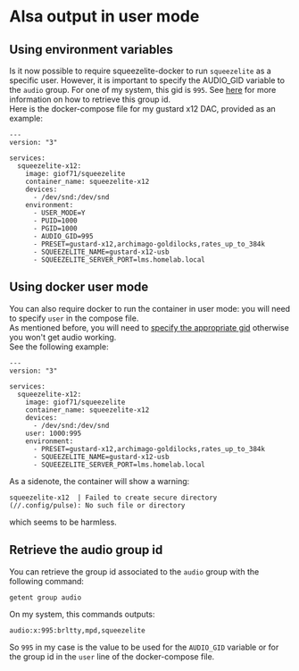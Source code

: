 # Alsa output in user mode

## Using environment variables

Is it now possible to require squeezelite-docker to run `squeezelite` as a specific user. However, it is important to specify the AUDIO_GID variable to the `audio` group. For one of my system, this gid is `995`. See [here](#retrieve-the-audio-group-id) for more information on how to retrieve this group id.  
Here is the docker-compose file for my gustard x12 DAC, provided as an example:

```text
---
version: "3"

services:
  squeezelite-x12:
    image: giof71/squeezelite
    container_name: squeezelite-x12
    devices:
      - /dev/snd:/dev/snd
    environment:
      - USER_MODE=Y
      - PUID=1000
      - PGID=1000
      - AUDIO_GID=995
      - PRESET=gustard-x12,archimago-goldilocks,rates_up_to_384k
      - SQUEEZELITE_NAME=gustard-x12-usb
      - SQUEEZELITE_SERVER_PORT=lms.homelab.local
```

## Using docker user mode

You can also require docker to run the container in user mode: you will need to specify `user` in the compose file.  
As mentioned before, you will need to [specify the appropriate gid](#retrieve-the-audio-group-id) otherwise you won't get audio working.  
See the following example:

```text
---
version: "3"

services:
  squeezelite-x12:
    image: giof71/squeezelite
    container_name: squeezelite-x12
    devices:
      - /dev/snd:/dev/snd
    user: 1000:995
    environment:
      - PRESET=gustard-x12,archimago-goldilocks,rates_up_to_384k
      - SQUEEZELITE_NAME=gustard-x12-usb
      - SQUEEZELITE_SERVER_PORT=lms.homelab.local
```

As a sidenote, the container will show a warning:

```text
squeezelite-x12  | Failed to create secure directory (//.config/pulse): No such file or directory
```

which seems to be harmless.

## Retrieve the audio group id

You can retrieve the group id associated to the `audio` group with the following command:

```code
getent group audio
```

On my system, this commands outputs:

```text
audio:x:995:brltty,mpd,squeezelite
```

So `995` in my case is the value to be used for the `AUDIO_GID` variable or for the group id in the `user` line of the docker-compose file.
